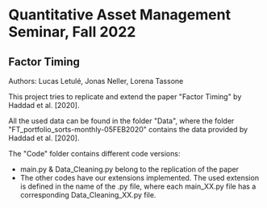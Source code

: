 # Quantitative Asset Management Seminar, Fall 2022
## Factor Timing

Authors: Lucas Letulé, Jonas Neller, Lorena Tassone

This project tries to replicate and extend the paper "Factor Timing" by Haddad et al. [2020].

All the used data can be found in the folder "Data", where the folder "FT_portfolio_sorts-monthly-05FEB2020" contains the data provided by Haddad et al. [2020].

The "Code" folder contains different code versions:
<ul>
  <li>main.py & Data_Cleaning.py belong to the replication of the paper</li>
  <li>The other codes have our extensions implemented. The used extension is defined in the name of the .py file, where each main_XX.py file has a corresponding Data_Cleaning_XX.py file.</li>
</ul>
